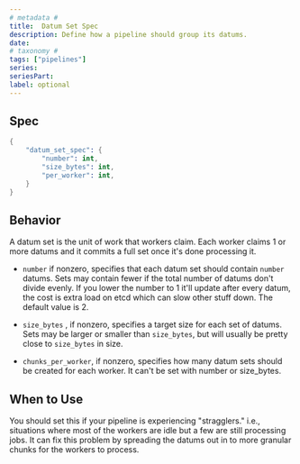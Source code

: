 ```yaml
---
# metadata # 
title:  Datum Set Spec
description: Define how a pipeline should group its datums.
date: 
# taxonomy #
tags: ["pipelines"]
series:
seriesPart:
label: optional
---
```

## Spec 

```s
{
    "datum_set_spec": {
        "number": int,
        "size_bytes": int,
        "per_worker": int,
    }
}
```

## Behavior

A datum set is the unit of work that workers claim. Each worker claims 1 or more
datums and it commits a full set once it's done processing it. 

- `number` if nonzero, specifies that each datum set should contain `number` datums. Sets may contain fewer if the total number of datums don't
 divide evenly. If you lower the number to 1 it'll update after every datum,
 the cost is extra load on etcd which can slow other stuff down.
 The default value is 2.

- `size_bytes` , if nonzero, specifies a target size for each set of datums. Sets may be larger or smaller than `size_bytes`, but will usually be
 pretty close to `size_bytes` in size.

- `chunks_per_worker`, if nonzero, specifies how many datum sets should be
 created for each worker. It can't be set with number or size_bytes.


## When to Use

You should set this if your pipeline is experiencing "stragglers." i.e., situations
where most of the workers are idle but a few are still processing jobs. It can
fix this problem by spreading the datums out in to more granular chunks for
the workers to process.


